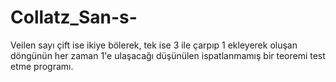# Collatz_San-s-
Veilen sayı çift ise ikiye bölerek, tek ise 3 ile çarpıp 1 ekleyerek oluşan döngünün her zaman 1'e ulaşacağı düşünülen ispatlanmamış bir teoremi test etme programı.
